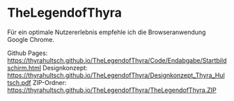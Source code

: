 # TheLegendofThyra

Für ein optimale Nutzererlebnis empfehle ich die Browseranwendung Google Chrome. 


Github Pages: https://thyrahultsch.github.io/TheLegendofThyra/Code/Endabgabe/Startbildschirm.html
Designkonzept: https://thyrahultsch.github.io/TheLegendofThyra/Designkonzept_Thyra_Hultsch.pdf
ZIP-Ordner: https://thyrahultsch.github.io/TheLegendofThyra/TheLegendofThyra.ZIP
